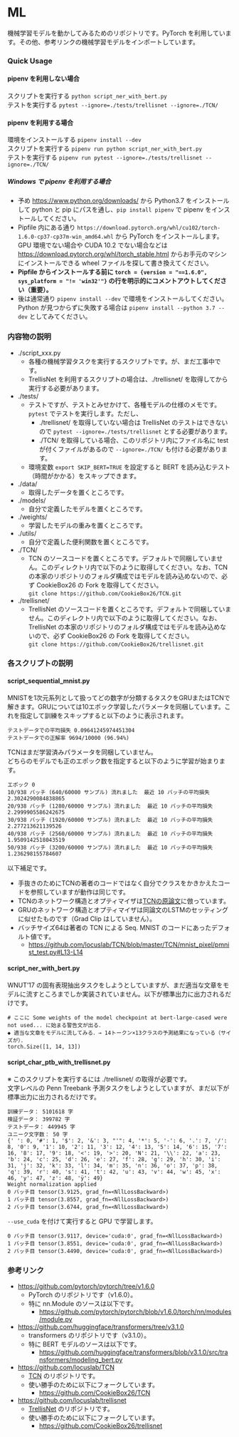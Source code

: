 # ML

機械学習モデルを動かしてみるためのリポジトリです。PyTorch を利用しています。その他、参考リンクの機械学習モデルをインポートしています。

### Quick Usage

#### pipenv を利用しない場合
スクリプトを実行する ```python script_ner_with_bert.py```  
テストを実行する ```pytest --ignore=./tests/trellisnet --ignore=./TCN/```

#### pipenv を利用する場合
環境をインストールする ```pipenv install --dev```  
スクリプトを実行する ```pipenv run python script_ner_with_bert.py```  
テストを実行する ```pipenv run pytest --ignore=./tests/trellisnet --ignore=./TCN/```

<h5>Windows で pipenv を利用する場合</h5>

- 予め https://www.python.org/downloads/ から Python3.7 をインストールして python と pip にパスを通し、```pip install pipenv``` で pipenv をインストールしてください。
- Pipfile 内にある通り ```https://download.pytorch.org/whl/cu102/torch-1.6.0-cp37-cp37m-win_amd64.whl``` から PyTorch をインストールします。GPU 環境でない場合や CUDA 10.2 でない場合などは https://download.pytorch.org/whl/torch_stable.html からお手元のマシンにインストールできる wheel ファイルを探して書き換えてください。
- <b>Pipfile からインストールする前に ```torch = {version = "==1.6.0", sys_platform = "!= 'win32'"}``` の行を明示的にコメントアウトしてください（重要）。</b>
- 後は通常通り ```pipenv install --dev``` で環境をインストールしてください。Python が見つからずに失敗する場合は ```pipenv install --python 3.7 --dev``` としてみてください。

### 内容物の説明
- ./script_xxx.py
    - 各種の機械学習タスクを実行するスクリプトです。が、まだ工事中です。
    - TrellisNet を利用するスクリプトの場合は、./trellisnet/ を取得してから実行する必要があります。
- ./tests/
    - テストですが、テストとみせかけて、各種モデルの仕様のメモです。```pytest``` でテストを実行します。ただし、
        - ./trellisnet/ を取得していない場合は TrellisNet のテストはできないので ```pytest --ignore=./tests/trellisnet``` とする必要があります。
        - ./TCN/ を取得している場合、このリポジトリ内にファイル名に test が付くファイルがあるので ```--ignore=./TCN/``` も付ける必要があります。
    - 環境変数 ```export SKIP_BERT=TRUE``` を設定すると BERT を読み込むテスト（時間がかかる）をスキップできます。
- ./data/
    - 取得したデータを置くところです。
- ./models/
    - 自分で定義したモデルを置くところです。
- ./weights/
    - 学習したモデルの重みを置くところです。
- ./utils/
    - 自分で定義した便利関数を置くところです。
- ./TCN/
    - TCN のソースコードを置くところです。デフォルトで同梱していません。このディレクトリ内で以下のように取得してください。なお、TCN の本家のリポジトリのフォルダ構成ではモデルを読み込めないので、必ず CookieBox26 の Fork を取得してください。<br/> ```git clone https://github.com/CookieBox26/TCN.git```
- ./trellisnet/
    - TrellisNet のソースコードを置くところです。デフォルトで同梱していません。このディレクトリ内で以下のように取得してください。なお、TrellisNet の本家のリポジトリのフォルダ構成ではモデルを読み込めないので、必ず CookieBox26 の Fork を取得してください。<br/> ```git clone https://github.com/CookieBox26/trellisnet.git```

### 各スクリプトの説明

#### script_sequential_mnist.py
MNISTを1次元系列として扱ってどの数字が分類するタスクをGRUまたはTCNで解きます。GRUについては10エポック学習したパラメータを同梱しています。これを指定して訓練をスキップすると以下のように表示されます。
```
テストデータでの平均損失 0.09641245974451304
テストデータでの正解率 9694/10000 (96.94%)
```

TCNはまだ学習済みパラメータを同梱していません。  
どちらのモデルでも正のエポック数を指定すると以下のように学習が始まります。
```
エポック 0
10/938 バッチ (640/60000 サンプル) 流れました  最近 10 バッチの平均損失 2.3024290084838865
20/938 バッチ (1280/60000 サンプル) 流れました  最近 10 バッチの平均損失 2.2999905586242675
30/938 バッチ (1920/60000 サンプル) 流れました  最近 10 バッチの平均損失 2.277213621139526
40/938 バッチ (2560/60000 サンプル) 流れました  最近 10 バッチの平均損失 1.9509142518043519
50/938 バッチ (3200/60000 サンプル) 流れました  最近 10 バッチの平均損失 1.236298155784607
```

以下補足です。
- 手抜きのためにTCNの著者のコードではなく自分でクラスをかきかえたコードを参照していますが動作は同じです。
- TCNのネットワーク構造とオプティマイザは[TCNの原論文](https://arxiv.org/abs/1803.01271)に倣っています。
- GRUのネットワーク構造とオプティマイザは同論文のLSTMのセッティングに似せたものです（Grad Clip はしていません）。
- バッチサイズ64は著者の TCN による Seq. MNIST のコードにあったデフォルト値です。
    - https://github.com/locuslab/TCN/blob/master/TCN/mnist_pixel/pmnist_test.py#L13-L14

#### script_ner_with_bert.py
WNUT’17 の固有表現抽出タスクをしようとしていますが、まだ適当な文章をモデルに流すところまでしか実装されていません。以下が標準出力に出力されるだけです。
```
# ここに Some weights of the model checkpoint at bert-large-cased were not used... に始まる警告文が出る．
◆ 適当な文章をモデルに流してみる．→ 14トークン×13クラスの予測結果になっている（サイズが）．
torch.Size([1, 14, 13])
```

#### script_char_ptb_with_trellisnet.py
※ このスクリプトを実行するには ./trellisnet/ の取得が必要です。  
文字レベルの Penn Treebank 予測タスクをしようとしていますが、まだ以下が標準出力に出力されるだけです。
```
訓練データ： 5101618 字
検証データ： 399782 字
テストデータ： 449945 字
ユニーク文字数： 50 字
{' ': 0, '#': 1, '$': 2, '&': 3, "'": 4, '*': 5, '-': 6, '.': 7, '/': 8, '0': 9, '1': 10, '2': 11, '3': 12, '4': 13, '5': 14, '6': 15, '7': 16, '8': 17, '9': 18, '<': 19, '>': 20, 'N': 21, '\\': 22, 'a': 23, 'b': 24, 'c': 25, 'd': 26, 'e': 27, 'f': 28, 'g': 29, 'h': 30, 'i': 31, 'j': 32, 'k': 33, 'l': 34, 'm': 35, 'n': 36, 'o': 37, 'p': 38, 'q': 39, 'r': 40, 's': 41, 't': 42, 'u': 43, 'v': 44, 'w': 45, 'x': 46, 'y': 47, 'z': 48, 'ÿ': 49}
Weight normalization applied
0 バッチ目 tensor(3.9125, grad_fn=<NllLossBackward>)
1 バッチ目 tensor(3.8557, grad_fn=<NllLossBackward>)
2 バッチ目 tensor(3.6744, grad_fn=<NllLossBackward>)
```
```--use_cuda``` を付けて実行すると GPU で学習します。
```
0 バッチ目 tensor(3.9117, device='cuda:0', grad_fn=<NllLossBackward>)
1 バッチ目 tensor(3.8551, device='cuda:0', grad_fn=<NllLossBackward>)
2 バッチ目 tensor(3.4490, device='cuda:0', grad_fn=<NllLossBackward>)
```

### 参考リンク
- https://github.com/pytorch/pytorch/tree/v1.6.0
    - PyTorch のリポジトリです（v1.6.0）。
    - 特に nn.Module のソースは以下です。
        - https://github.com/pytorch/pytorch/blob/v1.6.0/torch/nn/modules/module.py
- https://github.com/huggingface/transformers/tree/v3.1.0
    - transformers のリポジトリです（v3.1.0）。
    - 特に BERT モデルのソースは以下です。
        - https://github.com/huggingface/transformers/blob/v3.1.0/src/transformers/modeling_bert.py
- https://github.com/locuslab/TCN
    - [TCN](https://arxiv.org/abs/1803.01271) のリポジトリです。
    - 使い勝手のために以下にフォークしています。
        - https://github.com/CookieBox26/TCN
- https://github.com/locuslab/trellisnet
    - [TrellisNet](https://arxiv.org/abs/1810.06682) のリポジトリです。
    - 使い勝手のために以下にフォークしています。
        - https://github.com/CookieBox26/trellisnet

